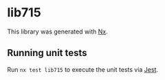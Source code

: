 # lib715

This library was generated with [Nx](https://nx.dev).

## Running unit tests

Run `nx test lib715` to execute the unit tests via [Jest](https://jestjs.io).
